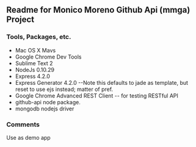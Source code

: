 ## Readme for Monico Moreno Github Api (mmga) Project


### Tools, Packages, etc.
* Mac OS X Mavs
* Google Chrome Dev Tools
* Sublime Text 2
* NodeJs 0.10.29
* Express 4.2.0
* Express Generator 4.2.0
  --Note this defaults to jade as template, but reset to use ejs instead; matter of pref.
* Google Chrome Advanced REST Client -- for testing RESTful API
* github-api node package.
* mongodb nodejs driver


### Comments
Use as demo app

